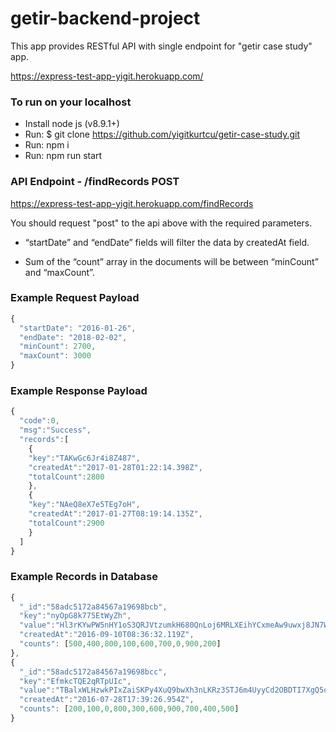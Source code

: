 # getir-backend-project

This app provides RESTful API with single endpoint for "getir case study" app.

https://express-test-app-yigit.herokuapp.com/

### To run on your localhost

- Install node js (v8.9.1+)
- Run: \$ git clone https://github.com/yigitkurtcu/getir-case-study.git
- Run: npm i
- Run: npm run start

### API Endpoint - /findRecords POST

https://express-test-app-yigit.herokuapp.com/findRecords

You should request "post" to the api above with the required parameters.

- “startDate” and “endDate” fields will filter the data by createdAt field.

- Sum of the “count” array in the documents will be between “minCount” and “maxCount”.

### Example Request Payload

```jsx
{
  "startDate": "2016-01-26",
  "endDate": "2018-02-02",
  "minCount": 2700,
  "maxCount": 3000
}
```

### Example Response Payload

```jsx
{
  "code":0,
  "msg":"Success",
  "records":[
    {
    "key":"TAKwGc6Jr4i8Z487",
    "createdAt":"2017-01-28T01:22:14.398Z",
    "totalCount":2800
    },
    {
    "key":"NAeQ8eX7e5TEg7oH",
    "createdAt":"2017-01-27T08:19:14.135Z",
    "totalCount":2900
    }
  ]
}
```

### Example Records in Database

```jsx
{
  "_id":"58adc5172a84567a19698bcb",
  "key":"nyOpG8k775EtWyZh",
  "value":"Hl3rKYwPW5nHY1oS3QRJVtzumkH680QnLoj6MRLXEihYCxmeAw9uwxj8JN7WCkxX5DLkVbo2aVszzXcg6becQosqhyBq92KDkOX0JU6VMBpKCvx2Qk2q3rwMaTbZM YYbFpwgq2Js4MIv",
  "createdAt":"2016-09-10T08:36:32.119Z",
  "counts": [500,400,800,100,600,700,0,900,200]
},
{
  "_id":"58adc5172a84567a19698bcc",
  "key":"EfmkcTQE2qRTpUIc",
  "value":"TBalxWLHzwkPIxZaiSKPy4XuQ9bwXh3nLKRz3STJ6m4UyyCd2OBDTI7XgQ5oFamU7FJhOyYWs8Hk2nu6Uc30qocxRJbY3hgorCj0kjgASAlGJikygaYqT5ussokJhaApIStAA4NRCsfv",
  "createdAt":"2016-07-28T17:39:26.954Z",
  "counts": [200,100,0,800,300,600,900,700,400,500]
}
```

